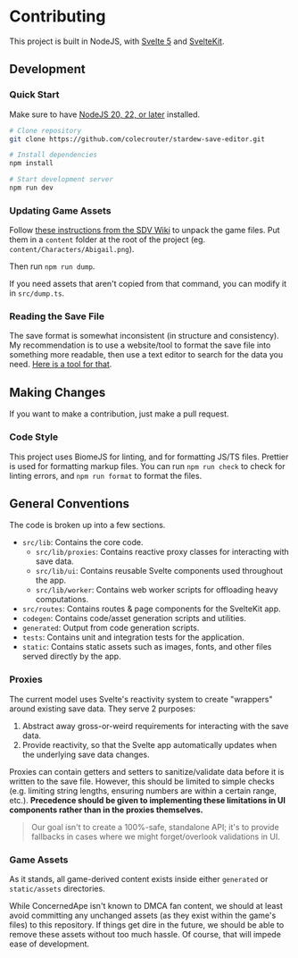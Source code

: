 # Contributing

This project is built in NodeJS, with [Svelte 5](https://svelte.dev/) and [SvelteKit](https://svelte.dev/docs/kit/introduction).

## Development

### Quick Start

Make sure to have [NodeJS 20, 22, or later](https://nodejs.org/en/download/) installed.

```bash
# Clone repository
git clone https://github.com/colecrouter/stardew-save-editor.git

# Install dependencies
npm install

# Start development server
npm run dev
```

### Updating Game Assets

Follow [these instructions from the SDV Wiki](https://stardewvalleywiki.com/Modding:Editing_XNB_files#Unpack_game_files) to unpack the game files. Put them in a `content` folder at the root of the project (eg. `content/Characters/Abigail.png`).

Then run `npm run dump`.

If you need assets that aren't copied from that command, you can modify it in `src/dump.ts`.

### Reading the Save File

The save format is somewhat inconsistent (in structure and consistency). My recommendation is to use a website/tool to format the save file into something more readable, then use a text editor to search for the data you need. [Here is a tool for that](https://jsonformatter.org/xml-parser).

## Making Changes

If you want to make a contribution, just make a pull request.

### Code Style

This project uses BiomeJS for linting, and for formatting JS/TS files. Prettier is used for formatting markup files. You can run `npm run check` to check for linting errors, and `npm run format` to format the files.

## General Conventions

The code is broken up into a few sections.

- `src/lib`: Contains the core code.
  - `src/lib/proxies`: Contains reactive proxy classes for interacting with save data.
  - `src/lib/ui`: Contains reusable Svelte components used throughout the app.
  - `src/lib/worker`: Contains web worker scripts for offloading heavy computations.
- `src/routes`: Contains routes & page components for the SvelteKit app.
- `codegen`: Contains code/asset generation scripts and utilities.
- `generated`: Output from code generation scripts.
- `tests`: Contains unit and integration tests for the application.
- `static`: Contains static assets such as images, fonts, and other files served directly by the app.

### Proxies

The current model uses Svelte's reactivity system to create "wrappers" around existing save data. They serve 2 purposes:

1. Abstract away gross-or-weird requirements for interacting with the save data.
1. Provide reactivity, so that the Svelte app automatically updates when the underlying save data changes.

Proxies can contain getters and setters to sanitize/validate data before it is written to the save file. However, this should be limited to simple checks (e.g. limiting string lengths, ensuring numbers are within a certain range, etc.). **Precedence should be given to implementing these limitations in UI components rather than in the proxies themselves.**

> Our goal isn't to create a 100%-safe, standalone API; it's to provide fallbacks in cases where we might forget/overlook validations in UI.

### Game Assets

As it stands, all game-derived content exists inside either `generated` or `static/assets` directories.

While ConcernedApe isn't known to DMCA fan content, we should at least avoid committing any unchanged assets (as they exist within the game's files) to this repository. If things get dire in the future, we should be able to remove these assets without too much hassle. Of course, that will impede ease of development.

